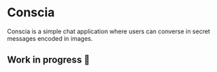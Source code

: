 # Conscia
Conscia is a simple chat application where users can converse in secret messages encoded in images. 

## Work in progress :snake:
